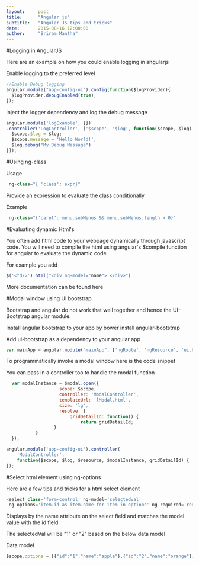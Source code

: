 ```yaml
---
layout:     post
title:      "Angular js"
subtitle:   "Angular JS tips and tricks"
date:       2015-08-16 12:00:00
author:     "Sriram Mantha"
---
```


#Logging in AngularJS

Here are an example on how you could enable logging in angularjs

Enable logging to the preferred level
~~~ javascript
//Enable Debug logging
angular.module("app-config-ui").config(function($logProvider){
  $logProvider.debugEnabled(true);
});
~~~

inject the logger dependency and log the debug message

~~~ javascript
angular.module('logExample', [])
.controller('LogController', ['$scope', '$log', function($scope, $log) {
  $scope.$log = $log;
  $scope.message = 'Hello World!';
  $log.debug("My Debug Message")
}]);
~~~


#Using ng-class

Usage
~~~ javascript
 ng-class="{ 'class': expr}"
~~~

Provide an expression to evaluate the class conditionally

Example
~~~ javascript
 ng-class="{'caret': menu.subMenus && menu.subMenus.length > 0}"
~~~


#Evaluating dynamic Html's

You often add html code to your webpage dynamically through javascript code. 
You will need to compile the html using angular's $compile function for angular to evaluate the dynamic code

For example you add
~~~ javascript
$('<td/>').html("<div ng-model="name"> </div>")
~~~

More documentation can be found here



#Modal window using UI bootstrap

Bootstrap and angular do not work that well together and hence the UI-Bootstrap angular module.

Install angular bootstrap to your app by 
bower install angular-bootstrap

Add ui-bootstrap as a dependency to your angular app

~~~ javascript
var mainApp = angular.module("mainApp", ['ngRoute', 'ngResource', 'ui.bootstrap', 'appcore']);
~~~

To programmatically  invoke a modal window here is the code snippet

You can pass in a controller too to handle the modal function

~~~ javascript
  var modalInstance = $modal.open({
                    scope: $scope,
                    controller: 'ModalController',
                    templateUrl: 'lModal.html',
                    size: 'lg',
                    resolve: {
                        gridDetailId: function() {
                            return gridDetailId;
                  }
           }
  });

angular.module('app-config-ui').controller(
    'ModalController',
    function($scope, $log, $resource, $modalInstance, gridDetailId) {
});
~~~


#Select html element using ng-options

Here are a few tips and tricks for a html select element

~~~ javascript
<select class='form-control' ng-model='selectedval' 
 ng-options='item.id as item.name for item in options' ng-required='required'><option value=''>-- select --</option></select>
~~~

Displays by the name attribute on the select field and matches the model value with the id field

The selectedVal will be "1" or "2" based on the below data model

Data model

~~~ javascript
$scope.options = [{"id":"1","name":"apple"},{"id":"2","name":"orange"}];
~~~